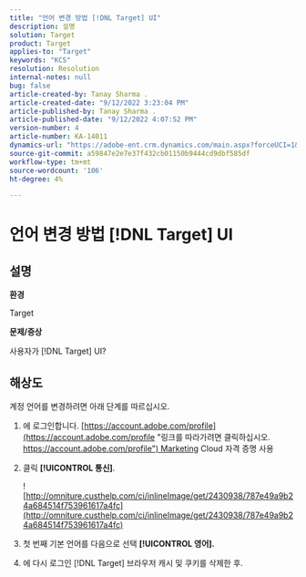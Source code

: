 ```yaml
---
title: "언어 변경 방법 [!DNL Target] UI"
description: 설명
solution: Target
product: Target
applies-to: "Target"
keywords: "KCS"
resolution: Resolution
internal-notes: null
bug: false
article-created-by: Tanay Sharma .
article-created-date: "9/12/2022 3:23:04 PM"
article-published-by: Tanay Sharma .
article-published-date: "9/12/2022 4:07:52 PM"
version-number: 4
article-number: KA-14011
dynamics-url: "https://adobe-ent.crm.dynamics.com/main.aspx?forceUCI=1&pagetype=entityrecord&etn=knowledgearticle&id=85baf5c8-ae32-ed11-9db1-002248086735"
source-git-commit: a59847e2e7e37f432cb01150b9444cd9dbf585df
workflow-type: tm+mt
source-wordcount: '106'
ht-degree: 4%

---
```


# 언어 변경 방법 [!DNL Target] UI

## 설명

<b>환경</b>

Target

<b>문제/증상</b>

사용자가 [!DNL Target] UI?

## 해상도

계정 언어를 변경하려면 아래 단계를 따르십시오.

1. 에 로그인합니다. [https://account.adobe.com/profile](https://account.adobe.com/profile "링크를 따라가려면 클릭하십시오. https://account.adobe.com/profile") Marketing Cloud 자격 증명 사용

1. 클릭 <b>[!UICONTROL 통신]</b>.

   ![http://omniture.custhelp.com/ci/inlineImage/get/2430938/787e49a9b24a684514f753961617a4fc](http://omniture.custhelp.com/ci/inlineImage/get/2430938/787e49a9b24a684514f753961617a4fc)

1. 첫 번째 기본 언어를 다음으로 선택 <b>[!UICONTROL 영어].</b>

1. 에 다시 로그인 [!DNL Target] 브라우저 캐시 및 쿠키를 삭제한 후.
